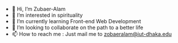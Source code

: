 - 👋 Hi, I’m Zubaer-Alam
- 👀 I’m interested in spirituality
- 🌱 I’m currently learning Front-end Web Development
- 💞️ I’m looking to collaborate on the path to a better life
- 📫 How to reach me : Just mail me to zobaeralam@iut-dhaka.edu

<!---
Zubaer-Alam/Zubaer-Alam is a ✨ special ✨ repository because its `README.md` (this file) appears on your GitHub profile.
You can click the Preview link to take a look at your changes.
--->
